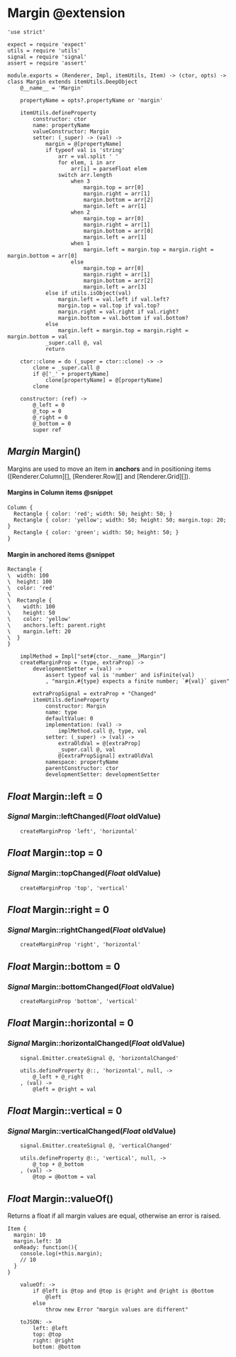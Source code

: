 Margin @extension
=================

	'use strict'

	expect = require 'expect'
	utils = require 'utils'
	signal = require 'signal'
	assert = require 'assert'

	module.exports = (Renderer, Impl, itemUtils, Item) -> (ctor, opts) -> class Margin extends itemUtils.DeepObject
		@__name__ = 'Margin'

		propertyName = opts?.propertyName or 'margin'

		itemUtils.defineProperty
			constructor: ctor
			name: propertyName
			valueConstructor: Margin
			setter: (_super) -> (val) ->
				margin = @[propertyName]
				if typeof val is 'string'
					arr = val.split ' '
					for elem, i in arr
						arr[i] = parseFloat elem
					switch arr.length
						when 3
							margin.top = arr[0]
							margin.right = arr[1]
							margin.bottom = arr[2]
							margin.left = arr[1]
						when 2
							margin.top = arr[0]
							margin.right = arr[1]
							margin.bottom = arr[0]
							margin.left = arr[1]
						when 1
							margin.left = margin.top = margin.right = margin.bottom = arr[0]
						else
							margin.top = arr[0]
							margin.right = arr[1]
							margin.bottom = arr[2]
							margin.left = arr[3]
				else if utils.isObject(val)
					margin.left = val.left if val.left?
					margin.top = val.top if val.top?
					margin.right = val.right if val.right?
					margin.bottom = val.bottom if val.bottom?
				else
					margin.left = margin.top = margin.right = margin.bottom = val
				_super.call @, val
				return

		ctor::clone = do (_super = ctor::clone) -> ->
			clone = _super.call @
			if @['_' + propertyName]
				clone[propertyName] = @[propertyName]
			clone

		constructor: (ref) ->
			@_left = 0
			@_top = 0
			@_right = 0
			@_bottom = 0
			super ref

*Margin* Margin()
-----------------

Margins are used to move an item in **anchors** and in positioning items
([Renderer.Column][], [Renderer.Row][] and [Renderer.Grid][]).

#### Margins in Column items @snippet

```style
Column {
  Rectangle { color: 'red'; width: 50; height: 50; }
  Rectangle { color: 'yellow'; width: 50; height: 50; margin.top: 20; }
  Rectangle { color: 'green'; width: 50; height: 50; }
}
```

#### Margin in anchored items @snippet

```style
Rectangle {
\  width: 100
\  height: 100
\  color: 'red'
\
\  Rectangle {
\    width: 100
\    height: 50
\    color: 'yellow'
\    anchors.left: parent.right
\    margin.left: 20
\  }
}
```

		implMethod = Impl["set#{ctor.__name__}Margin"]
		createMarginProp = (type, extraProp) ->
			developmentSetter = (val) ->
				assert typeof val is 'number' and isFinite(val)
				, "margin.#{type} expects a finite number; `#{val}` given"

			extraPropSignal = extraProp + "Changed"
			itemUtils.defineProperty
				constructor: Margin
				name: type
				defaultValue: 0
				implementation: (val) ->
					implMethod.call @, type, val
				setter: (_super) -> (val) ->
					extraOldVal = @[extraProp]
					_super.call @, val
					@[extraPropSignal] extraOldVal
				namespace: propertyName
				parentConstructor: ctor
				developmentSetter: developmentSetter

*Float* Margin::left = 0
------------------------

### *Signal* Margin::leftChanged(*Float* oldValue)

		createMarginProp 'left', 'horizontal'

*Float* Margin::top = 0
-----------------------

### *Signal* Margin::topChanged(*Float* oldValue)

		createMarginProp 'top', 'vertical'

*Float* Margin::right = 0
-------------------------

### *Signal* Margin::rightChanged(*Float* oldValue)

		createMarginProp 'right', 'horizontal'

*Float* Margin::bottom = 0
--------------------------

### *Signal* Margin::bottomChanged(*Float* oldValue)

		createMarginProp 'bottom', 'vertical'

*Float* Margin::horizontal = 0
------------------------------

### *Signal* Margin::horizontalChanged(*Float* oldValue)

		signal.Emitter.createSignal @, 'horizontalChanged'

		utils.defineProperty @::, 'horizontal', null, ->
			@_left + @_right
		, (val) ->
			@left = @right = val

*Float* Margin::vertical = 0
----------------------------

### *Signal* Margin::verticalChanged(*Float* oldValue)

		signal.Emitter.createSignal @, 'verticalChanged'

		utils.defineProperty @::, 'vertical', null, ->
			@_top + @_bottom
		, (val) ->
			@top = @bottom = val

*Float* Margin::valueOf()
--------------------------

Returns a float if all margin values are equal, otherwise an error is raised.

```
Item {
  margin: 10
  margin.left: 10
  onReady: function(){
  	console.log(+this.margin);
  	// 10
  }
}
```

		valueOf: ->
			if @left is @top and @top is @right and @right is @bottom
				@left
			else
				throw new Error "margin values are different"

		toJSON: ->
			left: @left
			top: @top
			right: @right
			bottom: @bottom
